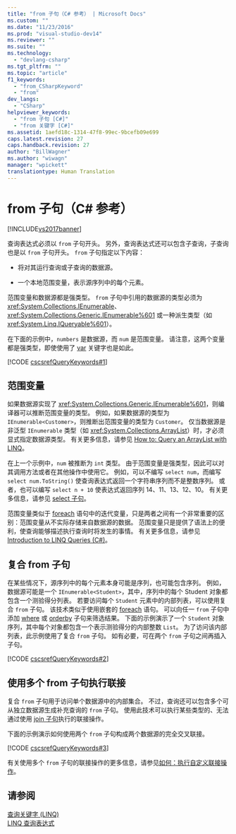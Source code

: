 ```yaml
---
title: "from 子句（C# 参考） | Microsoft Docs"
ms.custom: ""
ms.date: "11/23/2016"
ms.prod: "visual-studio-dev14"
ms.reviewer: ""
ms.suite: ""
ms.technology: 
  - "devlang-csharp"
ms.tgt_pltfrm: ""
ms.topic: "article"
f1_keywords: 
  - "from_CSharpKeyword"
  - "from"
dev_langs: 
  - "CSharp"
helpviewer_keywords: 
  - "from 子句 [C#]"
  - "from 关键字 [C#]"
ms.assetid: 1aefd18c-1314-47f8-99ec-9bcefb09e699
caps.latest.revision: 27
caps.handback.revision: 27
author: "BillWagner"
ms.author: "wiwagn"
manager: "wpickett"
translationtype: Human Translation
---
```

# from 子句（C# 参考）
[!INCLUDE[vs2017banner](../../../csharp/includes/vs2017banner.md)]

查询表达式必须以 `from` 子句开头。  另外，查询表达式还可以包含子查询，子查询也是以 `from` 子句开头。  `from` 子句指定以下内容：  
  
-   将对其运行查询或子查询的数据源。  
  
-   一个本地范围变量，表示源序列中的每个元素。  
  
 范围变量和数据源都是强类型。  `from` 子句中引用的数据源的类型必须为 <xref:System.Collections.IEnumerable>、<xref:System.Collections.Generic.IEnumerable%601> 或一种派生类型（如 <xref:System.Linq.IQueryable%601>）。  
  
 在下面的示例中，`numbers` 是数据源，而 `num` 是范围变量。  请注意，这两个变量都是强类型，即使使用了 [var](../../../csharp/language-reference/keywords/var.md) 关键字也是如此。  
  
 [!CODE [cscsrefQueryKeywords#1](../CodeSnippet/VS_Snippets_VBCSharp/CsCsrefQueryKeywords#1)]  
  
## 范围变量  
 如果数据源实现了 <xref:System.Collections.Generic.IEnumerable%601>，则编译器可以推断范围变量的类型。  例如，如果数据源的类型为 `IEnumerable<Customer>`，则推断出范围变量的类型为 `Customer`。  仅当数据源是非泛型 `IEnumerable` 类型（如 <xref:System.Collections.ArrayList>）时，才必须显式指定数据源类型。  有关更多信息，请参见 [How to: Query an ArrayList with LINQ](../Topic/How%20to:%20Query%20an%20ArrayList%20with%20LINQ.md)。  
  
 在上一个示例中，`num` 被推断为 `int` 类型。  由于范围变量是强类型，因此可以对其调用方法或者在其他操作中使用它。  例如，可以不编写 `select num`，而编写 `select num.ToString()` 使查询表达式返回一个字符串序列而不是整数序列。  或者，也可以编写 `select n + 10` 使表达式返回序列 14、11、13、12、10。  有关更多信息，请参见 [select 子句](../../../csharp/language-reference/keywords/select-clause.md)。  
  
 范围变量类似于 [foreach](../../../csharp/language-reference/keywords/foreach-in.md) 语句中的迭代变量，只是两者之间有一个非常重要的区别：范围变量从不实际存储来自数据源的数据。  范围变量只是提供了语法上的便利，使查询能够描述执行查询时将发生的事情。  有关更多信息，请参见 [Introduction to LINQ Queries \(C\#\)](../../../csharp/programming-guide/concepts/linq/introduction-to-linq-queries.md)。  
  
## 复合 from 子句  
 在某些情况下，源序列中的每个元素本身可能是序列，也可能包含序列。  例如，数据源可能是一个 `IEnumerable<Student>`，其中，序列中的每个 Student 对象都包含一个测验得分列表。  若要访问每个 `Student` 元素中的内部列表，可以使用复合 `from` 子句。  该技术类似于使用嵌套的 [foreach](../../../csharp/language-reference/keywords/foreach-in.md) 语句。  可以向任一 `from` 子句中添加 [where](../../../csharp/language-reference/keywords/partial-method.md) 或 [orderby](../../../csharp/language-reference/keywords/orderby-clause.md) 子句来筛选结果。  下面的示例演示了一个 `Student` 对象序列，其中每个对象都包含一个表示测验得分的内部整数 `List`。  为了访问该内部列表，此示例使用了复合 `from` 子句。  如有必要，可在两个 `from` 子句之间再插入子句。  
  
 [!CODE [cscsrefQueryKeywords#2](../CodeSnippet/VS_Snippets_VBCSharp/CsCsrefQueryKeywords#2)]  
  
## 使用多个 from 子句执行联接  
 复合 `from` 子句用于访问单个数据源中的内部集合。  不过，查询还可以包含多个可从独立数据源生成补充查询的 `from` 子句。  使用此技术可以执行某些类型的、无法通过使用 [join 子句](../../../csharp/language-reference/keywords/join-clause.md)执行的联接操作。  
  
 下面的示例演示如何使用两个 `from` 子句构成两个数据源的完全交叉联接。  
  
 [!CODE [cscsrefQueryKeywords#3](../CodeSnippet/VS_Snippets_VBCSharp/CsCsrefQueryKeywords#3)]  
  
 有关使用多个 `from` 子句的联接操作的更多信息，请参见[如何：执行自定义联接操作](../../../csharp/programming-guide/linq-query-expressions/how-to-perform-custom-join-operations.md)。  
  
## 请参阅  
 [查询关键字 \(LINQ\)](../../../csharp/language-reference/keywords/query-keywords.md)   
 [LINQ 查询表达式](../../../csharp/programming-guide/linq-query-expressions/index.md)
